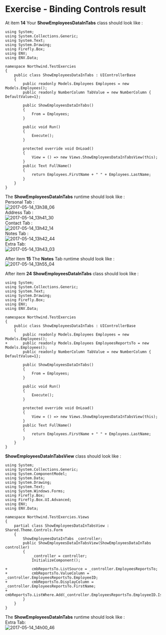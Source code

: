 ﻿# Exercise - Binding Controls result

At item **14** Your **ShowEmployeesDataInTabs** class should look like :
```csdiff
using System;
using System.Collections.Generic;
using System.Text;
using System.Drawing;
using Firefly.Box;
using ENV;
using ENV.Data;

namespace Northwind.TestExercies
{
    public class ShowEmployeesDataInTabs : UIControllerBase
    {
        public readonly Models.Employees Employees = new Models.Employees();
        public readonly NumberColumn TabValue = new NumberColumn { DefaultValue=1};

        public ShowEmployeesDataInTabs()
        {
            From = Employees;
        }

        public void Run()
        {
            Execute();
        }

        protected override void OnLoad()
        {
            View = () => new Views.ShowEmployeesDataInTabsView(this);
        }
        public Text FullName()
        {
            return Employees.FirstName + " " + Employees.LastName;
        }
    }
}
```
The **ShowEmployeesDataInTabs** runtime should look like :  
Personal Tab :  
![2017-05-14_13h38_06](2017-05-14_13h38_06.png)  
Address Tab :  
![2017-05-14_13h41_30](2017-05-14_13h41_30.png)  
Contact Tab :  
![2017-05-14_13h42_14](2017-05-14_13h42_14.png)  
Notes Tab :  
![2017-05-14_13h42_44](2017-05-14_13h42_44.png)  
Extra Tab:  
![2017-05-14_13h43_03](2017-05-14_13h43_03.png)  

After item **15** The **Notes** Tab runtime should look like :  
![2017-05-14_13h55_04](2017-05-14_13h55_04.png)  


After item **24** **ShowEmployeesDataInTabs** class should look like :
```csdiff
using System;
using System.Collections.Generic;
using System.Text;
using System.Drawing;
using Firefly.Box;
using ENV;
using ENV.Data;

namespace Northwind.TestExercies
{
    public class ShowEmployeesDataInTabs : UIControllerBase
    {
        public readonly Models.Employees Employees = new Models.Employees();
+       public readonly Models.Employees EmployeesReportsTo = new Models.Employees();
        public readonly NumberColumn TabValue = new NumberColumn { DefaultValue=1};

        public ShowEmployeesDataInTabs()
        {
            From = Employees;
        }

        public void Run()
        {
            Execute();
        }

        protected override void OnLoad()
        {
            View = () => new Views.ShowEmployeesDataInTabsView(this);
        }
        public Text FullName()
        {
            return Employees.FirstName + " " + Employees.LastName;
        }
    }
}
```

**ShowEmployeesDataInTabsView** class should look like :
```csdiff
using System;
using System.Collections.Generic;
using System.ComponentModel;
using System.Data;
using System.Drawing;
using System.Text;
using System.Windows.Forms;
using Firefly.Box;
using Firefly.Box.UI.Advanced;
using ENV;
using ENV.Data;

namespace Northwind.TestExercies.Views
{
    partial class ShowEmployeesDataInTabsView : Shared.Theme.Controls.Form
    {
        ShowEmployeesDataInTabs _controller;
        public ShowEmployeesDataInTabsView(ShowEmployeesDataInTabs controller)
        {
            _controller = controller;
            InitializeComponent();

+           cmbReportsTo.ListSource = _controller.EmployeesReportsTo;
+           cmbReportsTo.ValueColumn = _controller.EmployeesReportsTo.EmployeeID;
+           cmbReportsTo.DisplayColumn = _controller.EmployeesReportsTo.FirstName;
+           cmbReportsTo.ListWhere.Add(_controller.EmployeesReportsTo.EmployeeID.IsDifferentFrom(_controller.Employees.EmployeeID));
        }
    }
}
```

The **ShowEmployeesDataInTabs** runtime should look like :  
Extra Tab:  
![2017-05-14_14h00_46](2017-05-14_14h00_46.png) 